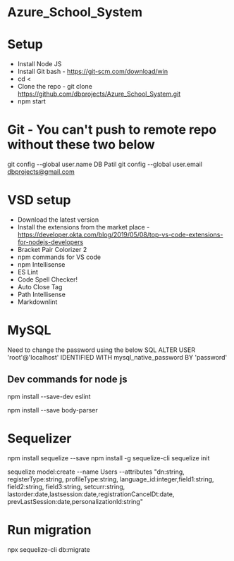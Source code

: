 # Azure_School_System


# Setup

- Install Node JS
- Install Git bash - https://git-scm.com/download/win
- cd <<project folder>
- Clone the repo - git clone https://github.com/dbprojects/Azure_School_System.git
- npm start


# Git - You can't push to remote repo without these two below
git config --global user.name DB Patil
git config --global user.email dbprojects@gmail.com

# VSD setup

- Download the latest version
- Install the extensions from the market place - https://developer.okta.com/blog/2019/05/08/top-vs-code-extensions-for-nodejs-developers
- Bracket Pair Colorizer 2
- npm commands for VS code
- npm Intellisense
- ES Lint
- Code Spell Checker!
- Auto Close Tag
- Path Intellisense
- Markdownlint

# MySQL

Need to change the password using the below SQL
ALTER USER 'root'@'localhost' IDENTIFIED WITH mysql_native_password BY 'password'


## Dev commands for node js


npm install --save-dev eslint

npm install --save body-parser


# Sequelizer
npm install sequelize --save
npm install -g sequelize-cli
sequelize init


sequelize model:create --name Users --attributes "dn:string, registerType:string, profileType:string, language_id:integer,field1:string, field2:string, field3:string, setcurr:string, lastorder:date,lastsession:date,registrationCancelDt:date, prevLastSession:date,personalizationId:string"

# Run migration 
npx sequelize-cli db:migrate